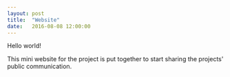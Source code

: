 ```yaml
---
layout: post
title:  "Website"
date:   2016-08-08 12:00:00
---
```


Hello world!

This mini website for the project is put together to start sharing the projects' public communication.
